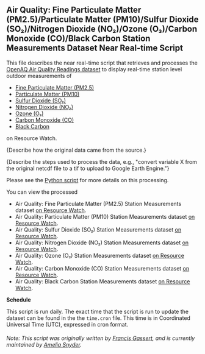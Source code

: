 ## Air Quality: Fine Particulate Matter (PM2.5)/Particulate Matter (PM10)/Sulfur Dioxide (SO₂)/Nitrogen Dioxide (NO₂)/Ozone (O₃)/Carbon Monoxide (CO)/Black Carbon Station Measurements Dataset Near Real-time Script
This file describes the near real-time script that retrieves and processes the [OpenAQ Air Quality Readings dataset](https://gmao.gsfc.nasa.gov/weather_prediction/GEOS-CF/) to display real-time station level outdoor measurements of
* [Fine Particulate Matter (PM2.5)](https://resourcewatch.org/data/explore/cit003anrt-Air-Quality-Measurements-PM-25)
* [Particulate Matter (PM10)](https://resourcewatch.org/data/explore/cit003bnrt-Air-Quality-Measurements-PM-10)
* [Sulfur Dioxide (SO₂)](https://resourcewatch.org/data/explore/cit003cairqualityso2)
* [Nitrogen Dioxide (NO₂)](https://resourcewatch.org/data/explore/cit003dnrt-Air-Quality-Measurements-NO)
* [Ozone (O₃)](https://resourcewatch.org/data/explore/cit003cnrt-Air-Quality-Measurements-O)
* [Carbon Monoxide (CO)](https://resourcewatch.org/data/explore/cit003fnrt-Air-Quality-Measurements-CO)
* [Black Carbon](https://resourcewatch.org/data/explore/cit003gnrt-Air-Quality-Measurements-BC_1)

on Resource Watch.

{Describe how the original data came from the source.}

{Describe the steps used to process the data, e.g., "convert variable X from the original netcdf file to a tif to upload to Google Earth Engine."}

Please see the [Python script](https://github.com/resource-watch/nrt-scripts/blob/master/cit_003_air_quality/contents/src/__init__.py) for more details on this processing.

You can view the processed 
* Air Quality: Fine Particulate Matter (PM2.5) Station Measurements dataset [on Resource Watch](https://resourcewatch.org/data/explore/cit003anrt-Air-Quality-Measurements-PM-25).
* Air Quality: Particulate Matter (PM10) Station Measurements dataset [on Resource Watch](https://resourcewatch.org/data/explore/cit003bnrt-Air-Quality-Measurements-PM-10).
* Air Quality: Sulfur Dioxide (SO₂) Station Measurements dataset [on Resource Watch](https://resourcewatch.org/data/explore/cit003cairqualityso2).
* Air Quality: Nitrogen Dioxide (NO₂) Station Measurements dataset [on Resource Watch](https://resourcewatch.org/data/explore/cit003dnrt-Air-Quality-Measurements-NO).
* Air Quality: Ozone (O₃) Station Measurements dataset [on Resource Watch](https://resourcewatch.org/data/explore/cit003cnrt-Air-Quality-Measurements-O).
* Air Quality: Carbon Monoxide (CO) Station Measurements dataset [on Resource Watch](https://resourcewatch.org/data/explore/cit003fnrt-Air-Quality-Measurements-CO).
* Air Quality: Black Carbon Station Measurements dataset [on Resource Watch](https://resourcewatch.org/data/explore/cit003gnrt-Air-Quality-Measurements-BC_1).

**Schedule**

This script is run daily. The exact time that the script is run to update the dataset can be found in the the `time.cron` file. This time is in Coordinated Universal Time (UTC), expressed in cron format.

###### Note: This script was originally written by [Francis Gassert](https://www.wri.org/profile/francis-gassert), and is currently maintained by [Amelia Snyder](https://www.wri.org/profile/amelia-snyder).
